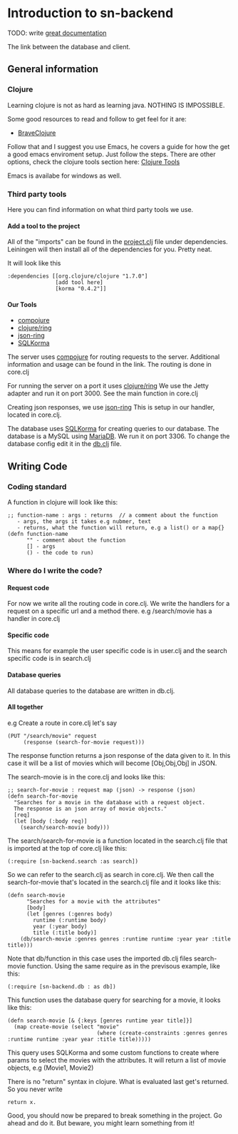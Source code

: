 # Introduction to sn-backend
TODO: write [great documentation](http://jacobian.org/writing/what-to-write/)

The link between the database and client.

## General information
### Clojure
Learning clojure is not as hard as learning java. NOTHING IS IMPOSSIBLE.

Some good resources to read and follow to get feel for it are:
* [BraveClojure](http://www.braveclojure.com/introduction/)

Follow that and I suggest you use Emacs, he covers a guide for how the get a good emacs enviroment setup. Just follow the steps.
There are other options, check the clojure tools section here: [Clojure Tools](http://clojure.org/getting_started)

Emacs is availabe for windows as well.
### Third party tools
Here you can find information on what third party tools we use.

#### Add a tool to the project
All of the "imports" can be found in the [project.clj](https://github.com/Fruitschinpo/sn-backend/blob/master/project.clj) file under dependencies. Leiningen will then install all of the dependencies for you. Pretty neat.

It will look like this
```
:dependencies [[org.clojure/clojure "1.7.0"]
               [add tool here]
               [korma "0.4.2"]]
```

#### Our Tools
* [compojure](https://github.com/weavejester/compojure)
* [clojure/ring](https://github.com/ring-clojure/ring)
* [json-ring](https://github.com/ring-clojure/ring-json)
* [SQLKorma](http://sqlkorma.com/docs)

The server uses [compojure](https://github.com/weavejester/compojure) for routing requests to the server. Additional information and usage can be found in the link. The routing is done in core.clj

For running the server on a port it uses [clojure/ring](https://github.com/ring-clojure/ring) We use the Jetty adapter and run it on port 3000. See the main function in core.clj

Creating json responses, we use [json-ring](https://github.com/ring-clojure/ring-json) This is setup in our handler, located in core.clj.

The database uses [SQLKorma](http://sqlkorma.com/docs) for creating queries to our database. The database is a MySQL using [MariaDB](https://mariadb.org/). We run it on port 3306. To change the database config edit it in the [db.clj](https://github.com/Fruitschinpo/sn-backend/blob/master/src/sn_backend/db.clj) file.

## Writing Code
### Coding standard
A function in clojure will look like this:
```
;; function-name : args : returns  // a comment about the function
   - args, the args it takes e.g nubmer, text 
   - returns, what the function will return, e.g a list() or a map{}
(defn function-name
      "" - comment about the function
      [] - args
      () - the code to run)
```
### Where do I write the code?
#### Request code
For now we write all the routing code in core.clj. We write the handlers for a request on a specific url and a method there. e.g /search/movie has a handler in core.clj 
#### Specific code
This means for example the user specific code is in user.clj and the search specific code is in search.clj
#### Database queries
All database queries to the database are written in db.clj.

#### All together
e.g Create a route in core.clj let's say 
```
(PUT "/search/movie" request
     (response (search-for-movie request)))
```
The response function returns a json response of the data given to it. In this case it will be a list of movies which will become [Obj,Obj,Obj] in JSON.

The search-movie is in the core.clj and looks like this:
```
;; search-for-movie : request map (json) -> response (json)
(defn search-for-movie 
  "Searches for a movie in the database with a request object.
  The response is an json array of movie objects."
  [req]
  (let [body (:body req)]
    (search/search-movie body)))
```
The search/search-for-movie is a function located in the search.clj file that is imported at the top of core.clj like this:
```
(:require [sn-backend.search :as search])
```
So we can refer to the search.clj as search in core.clj. We then call the search-for-movie that's located in the search.clj file and it looks like this:
```
(defn search-movie       
      "Searches for a movie with the attributes"
      [body]
      (let [genres (:genres body)
        runtime (:runtime body)
        year (:year body)
        title (:title body)]
    (db/search-movie :genres genres :runtime runtime :year year :title title)))
```
Note that db/function in this case uses the imported db.clj files search-movie function. Using the same require as in the previsous example, like this:
```
(:require [sn-backend.db : as db])        
```
This function uses the database query for searching for a movie, it looks like this:
```
(defn search-movie [& {:keys [genres runtime year title]}]
  (map create-movie (select "movie"
                            (where (create-constraints :genres genres :runtime runtime :year year :title title)))))
```
This query uses SQLKorma and some custom functions to create where params to select the movies with the attributes. It will return a list of movie objects, e.g (Movie1, Movie2)

There is no "return" syntax in clojure. What is evaluated last get's returned. So you never write 
```
return x.
```

Good, you should now be prepared to break something in the project. Go ahead and do it. But beware, you might learn something from it!